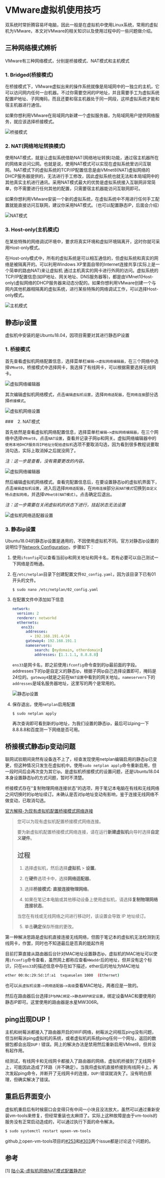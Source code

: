 # VMware虚拟机使用技巧


双系统时常折腾容易坏电脑，因此一般是在虚拟机中使用Linux系统，常用的虚拟机为VMware，本文对VMware的相关知识以及使用过程中的一些问题做介绍。

## 三种网络模式辨析

VMware有三种网络模式，分别是桥接模式、NAT模式和主机模式

### 1. Bridged(桥接模式)

在桥接模式下，VMware虚拟出来的操作系统就像是局域网中的一独立的主机，它可以访问网内任何一台机器。不过你需要空闲的IP地址，并且需要手工为虚拟系统配置IP地址、子网掩码，而且还要和宿主机器处于同一网段，这样虚拟系统才能和宿主机器进行通信。

如果你想利用VMware在局域网内新建一个虚拟服务器，为局域网用户提供网络服务，就应该选择桥接模式。

![桥接模式](/images/linux系列-VMware虚拟机使用技巧/64345429-f0448a80-d022-11e9-9c6c-5a9154f2d7cd.png)

### 2. NAT(网络地址转换模式)


使用NAT模式，就是让虚拟系统借助NAT(网络地址转换)功能，通过宿主机器所在的网络来访问公网。也就是说，使用NAT模式可以实现在虚拟系统里访问互联网。NAT模式下的虚拟系统的TCP/IP配置信息是由VMnet8(NAT)虚拟网络的DHCP服务器提供的，无法进行手工修改，因此虚拟系统也就无法和本局域网中的其他真实主机进行通讯。采用NAT模式最大的优势是虚拟系统接入互联网非常简单，你不需要进行任何其他的配置，只需要宿主机器能访问互联网即可。

如果你想利用VMware安装一个新的虚拟系统，在虚拟系统中不用进行任何手工配置就能直接访问互联网，建议你采用NAT模式。（也可以配置静态IP，后面会介绍）

![NAT模式](/images/linux系列-VMware虚拟机使用技巧/64345428-efabf400-d022-11e9-87e1-228e7f09f247.png)

### 3. Host-only(主机模式)


在某些特殊的网络调试环境中，要求将真实环境和虚拟环境隔离开，这时你就可采用Host-only模式。

在Host-only模式中，所有的虚拟系统是可以相互通信的，但虚拟系统和真实的网络是被隔离开的。可以利用Windows XP里面自带的Internet连接共享(实际上是一个简单的路由NAT)来让虚拟机 通过主机真实的网卡进行外网的访问。虚拟系统的TCP/IP配置信息(如IP地址、网关地址、DNS服务器等)，都是由VMnet1(Host-only)虚拟网络的DHCP服务器来动态分配的。如果你想利用VMware创建一个与网内其他机器相隔离的虚拟系统，进行某些特殊的网络调试工作，可以选择Host-only模式。

![主机模式](/images/linux系列-VMware虚拟机使用技巧/64345431-f0448a80-d022-11e9-8278-920d6587ca2c.png)

## 静态ip设置

虚拟机中安装的是Ubuntu18.04，因项目需要对其进行静态IP设置

### 1. 桥接模式

首先查看虚拟机网络配置信息，选择菜单栏`编辑—>虚拟网络编辑器`，在三个网络中选择`VMnet0`，桥接模式中选择网卡，我选择了有线网卡，可以根据需要选择无线网卡。

![虚拟网络编辑器](/images/linux系列-VMware虚拟机使用技巧/64427296-7f18dc00-d0e3-11e9-8dad-39778fe38ba4.png)

其次编辑虚拟机网络模式，点击`编辑虚拟机设置`，选择`网络适配器`，在`网络连接`部分选择`桥接模式`。

![虚拟机网络设置](/images/linux系列-VMware虚拟机使用技巧/64427318-8c35cb00-d0e3-11e9-9d13-4aaf367e5b7b.png)

###　2. NAT模式

首先依然是查看虚拟机网络配置信息，选择菜单栏`编辑—>虚拟网络编辑器`，在三个网络中选择`VMnet8`，点击`NAT设置`，查看并记录子网ip和网关。虚拟网络编辑器中的`使用本地DHCP服务将IP地址分配给虚拟机`选项不要取消勾选，因为看到很多教程说要取消勾选，实际上取消掉之后就没网了。

*注：这一步是查看，没有需要更改的内容。*

![虚拟网络编辑器](/images/linux系列-VMware虚拟机使用技巧/64344984-13bb0580-d022-11e9-9a8c-37744441d088.png)

然后编辑虚拟机网络模式。查看完配置信息后，在要设置静态ip的虚拟机界面下，点击`编辑虚拟机设置`，进入后选择`网络适配器`，在`网络连接`部分从`NAT模式`切换到`自定义特点虚拟网络`，并选择`VMnet8(NAT模式)`。点击确定后退出。

*注：这一步需要在关闭虚拟机的状态下进行，挂起状态无法设置*

![虚拟机网络适配器设置](/images/linux系列-VMware虚拟机使用技巧/64344983-13bb0580-d022-11e9-896c-4b2149636e34.png)

### 3. 静态ip设置

Ubuntu18.04的静态ip设置是通用的，不因使用虚拟机不同。官方对静态ip设置的说明位于[Network Configuration](https://help.ubuntu.com/lts/serverguide/network-configuration.html)，步骤如下：

1. 使用`ifconfig`可以查看当前ip和网关地址和网卡名，若有必要可以自己测试一下网络是否畅通。

2. 在`/etc/netplan`目录下创建配置文件`02_config.yaml`，因为该目录下已有01开头的文件。

   ```
   $ sudo nano /etc/netplan/02_config.yaml
   ```

3. 在配置文件中添加如下信息

   ```yaml
   network:
     version: 2
     renderer: networkd
     ethernets:
       ens33:
         addresses:
           - 192.168.191.4/24
         gateway4: 192.168.191.1
         nameservers:
             search: [mydomain, otherdomain]
             addresses: [1.1.1.1, 8.8.8.8]
   ```

   `ens33`是网卡名，即之前使用`ifconfig`命令查到的ip最前面的字段。addresses下的ip是自定义的静态ip，根据子网ip自己选择设置即可，掩码是24位的。`gateway4`就是之前在`NAT设置`中看到的网关地址。`nameservers`下的`addresses`是域名服务器地址，这里写的两个是常用的。

   ![静态ip设置](/images/linux系列-VMware虚拟机使用技巧/64344981-13226f00-d022-11e9-93d2-d257b56a3ac9.png)

4. 保存退出，使用`netplan`启用配置

   ```
   $ sudo netplan apply
   ```

   再次查询即可看到新的ip地址，为我们设置的静态ip，最后可以ping一下8.8.8.8和百度测一下网络是否可用。



## 桥接模式静态ip变动问题

联网试验期间突然有设备连不上了，经查发现使用netplan编辑启用的静态ip已变更，但这种情况只发生在虚拟机中。使用`sudo netplan apply`命令重新启用，但一段时间后会再次变为其它ip。是虚拟机桥接模式的设置问题，还是Ubuntu18.04本身设置静态Ip的方式问题，暂时不清楚。

桥接模式存在“复制物理网络连接状态”的选项，用于笔记本电脑在有线和无线网络之间切换时的ip地址续订。未确认是否对ip地址变动有影响，鉴于连接无线网络不做变动，已取消勾选。

[官方解释-为现有虚拟机配置桥接模式网络连接](https://docs.vmware.com/cn/VMware-Workstation-Pro/15.0/com.vmware.ws.using.doc/GUID-826323AD-D014-475D-8909-DFA73B5A3A57.html)

> 您可以为现有虚拟机配置桥接模式网络连接。
>
> 要为新虚拟机配置桥接模式网络连接，请在运行**新建虚拟机**向导时选择**自定义硬件**。
>
> ## 过程
>
> 1. 选择虚拟机，然后选择**虚拟机** > **设置**。
>
> 2. 在**硬件**选项卡中，选择**网络适配器**。
>
> 3. 选择**桥接模式: 直接连接物理网络**。
>
> 4. 如果在笔记本电脑或其他移动设备上使用虚拟机，请选择**复制物理网络连接状态**。
>
>  当您在有线或无线网络之间进行移动时，该设置会导致 IP 地址续订。
>
> 5. 单击**确定**保存所做的更改。

第一种解决思路是虚拟机直接连接无线网络，但囿于笔记本的虚拟机无法检测到无线网卡，作罢，同时也不知道最后是否真的能起作用

目前打算直接从路由器后台针对MAC地址设置静态ip，虚拟机的MAC地址可以使用`ifconfig`命令查看，虽然网上都称应查看`HWaddr`后的地址，但并没有这个标识，只在`ens33`的描述信息中存在如下描述，ether后的地址为MAC地址

```bash
ether 00:0c:29:5d:1f:a1  txqueuelen 1000  (Ethernet)
```

也可以从`虚拟机设置—>网络适配器—>高级`查看MAC地址，两者应是一致的。

然后在路由器后台选择`IP与MAC绑定—>静态ARP绑定设置`，绑定设备MAC和要使用的静态IP即可。这里使用的路由器是水星MW306R。

## ping出现DUP！

主机和树莓派都接入了路由器开启的WiFi网络，树莓派之间相互ping没有问题，但当树莓派ping虚拟机的系统，或者虚拟机的系统ping任何一个网址，返回的数据包都会出现`DUP！`错误。网上的解决办法是禁用然后重新启用VMnet8，但并没有起作用。

经测试，有线网卡和无线网卡都接入了路由器的网络，虚拟机桥接到了无线网卡上，可能因此造成了环路（并不确定）。当我将虚拟机直接桥接到有线网卡上，再次发起ping命令，并断开了无线网卡的连接，`DUP!`错误就消失了。没有明白原理，但确实解决了错误。

## 重启后界面变小

虚拟机重启后有时候窗口会变得只有中间一小块且没法放大，虽然可以通过重新安装vm-tools来修复，但经常重装也太麻烦了。实际上这种故障是由于vm-tools的服务没有正常启动造成的，可以通过执行下面的命令解决。

```bash
$ sudo systemctl restart opoen-vm-tools
```

github上open-vm-tools项目的[#253](https://github.com/vmware/open-vm-tools/issues/253)和[#303](https://github.com/vmware/open-vm-tools/issues/303)两个issue都是讨论这个问题的。

## 参考

[1] [陆小呆-虚拟机网络NAT模式配置静态IP](https://www.cnblogs.com/luxiaodai/p/9947343.html)
